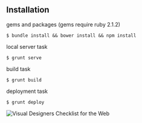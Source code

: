 ## Installation

gems and packages (gems require ruby 2.1.2)
```shell
$ bundle install && bower install && npm install
```

local server task
```shell
$ grunt serve
```

build task
```shell
$ grunt build
```

deployment task
```shell
$ grunt deploy
```

![Visual Designers Checklist for the Web](https://dl.dropboxusercontent.com/u/41114960/webdesignchecklist.png)